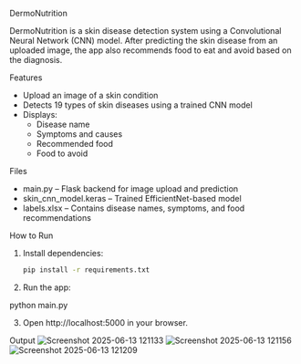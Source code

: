 DermoNutrition

DermoNutrition is a skin disease detection system using a Convolutional Neural Network (CNN) model. After predicting the skin disease from an uploaded image, the app also recommends food to eat and avoid based on the diagnosis.

Features
- Upload an image of a skin condition
- Detects 19 types of skin diseases using a trained CNN model
- Displays:
  - Disease name
  - Symptoms and causes
  - Recommended food
  - Food to avoid

 Files
- main.py – Flask backend for image upload and prediction
- skin_cnn_model.keras – Trained EfficientNet-based model
- labels.xlsx – Contains disease names, symptoms, and food recommendations



 How to Run
1. Install dependencies:
   ```bash
   pip install -r requirements.txt
2. Run the app:

python main.py


3. Open http://localhost:5000 in your browser.

Output
![Screenshot 2025-06-13 121133](https://github.com/user-attachments/assets/28647442-3339-4693-b3bf-98fea6dea2ac)
![Screenshot 2025-06-13 121156](https://github.com/user-attachments/assets/ef255825-b88b-4e10-b388-52701af86481)
![Screenshot 2025-06-13 121209](https://github.com/user-attachments/assets/34d0f96f-1051-4478-9755-1bb16dc250be)


